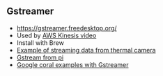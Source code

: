 ## Gstreamer
* https://gstreamer.freedesktop.org/
* Used by [AWS Kinesis video](https://docs.aws.amazon.com/kinesisvideostreams/latest/dg/gs-send-data.html)
* Install with Brew
* [Example of streaming data from thermal camera](https://github.com/pimoroni/mlx90640-library/blob/master/examples/src/rawrgb.cpp)
* [Gstream from pi](https://raspberry-projects.com/pi/pi-hardware/raspberry-pi-camera/streaming-video-using-gstreamer)
* [Google coral examples with Gstreamer](https://github.com/google-coral/examples-camera/tree/master/gstreamer)